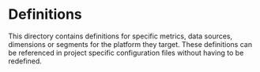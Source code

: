 # Definitions

This directory contains definitions for specific metrics, data sources, dimensions or segments for the platform they target.
These definitions can be referenced in project specific configuration files without having to be redefined.
